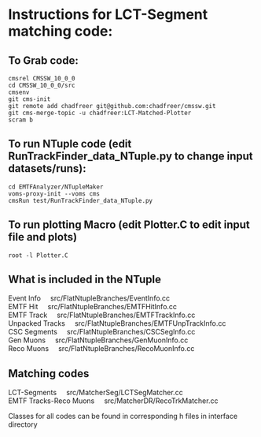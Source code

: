 # Instructions for LCT-Segment matching code:

## To Grab code:
```
cmsrel CMSSW_10_0_0
cd CMSSW_10_0_0/src
cmsenv
git cms-init
git remote add chadfreer git@github.com:chadfreer/cmssw.git
git cms-merge-topic -u chadfreer:LCT-Matched-Plotter
scram b
```
## To run NTuple code (edit RunTrackFinder_data_NTuple.py to change input datasets/runs):
```
cd EMTFAnalyzer/NTupleMaker
voms-proxy-init --voms cms
cmsRun test/RunTrackFinder_data_NTuple.py
```
## To run plotting Macro (edit Plotter.C to edit input file and plots)
```
root -l Plotter.C
```
## What is included in the NTuple

Event Info&nbsp;&nbsp;&nbsp;&nbsp;&nbsp;src/FlatNtupleBranches/EventInfo.cc  
EMTF Hit&nbsp;&nbsp;&nbsp;&nbsp;&nbsp;src/FlatNtupleBranches/EMTFHitInfo.cc  
EMTF Track&nbsp;&nbsp;&nbsp;&nbsp;&nbsp;src/FlatNtupleBranches/EMTFTrackInfo.cc  
Unpacked Tracks&nbsp;&nbsp;&nbsp;&nbsp;&nbsp;src/FlatNtupleBranches/EMTFUnpTrackInfo.cc  
CSC Segments&nbsp;&nbsp;&nbsp;&nbsp;&nbsp;src/FlatNtupleBranches/CSCSegInfo.cc  
Gen Muons&nbsp;&nbsp;&nbsp;&nbsp;&nbsp;src/FlatNtupleBranches/GenMuonInfo.cc  
Reco Muons&nbsp;&nbsp;&nbsp;&nbsp;&nbsp;src/FlatNtupleBranches/RecoMuonInfo.cc  

## Matching codes

LCT-Segments&nbsp;&nbsp;&nbsp;&nbsp;&nbsp;src/MatcherSeg/LCTSegMatcher.cc  
EMTF Tracks-Reco Muons&nbsp;&nbsp;&nbsp;&nbsp;&nbsp;src/MatcherDR/RecoTrkMatcher.cc  

Classes for all codes can be found in corresponding h files in interface directory
